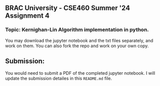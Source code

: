 ## BRAC University - CSE460 Summer '24 Assignment 4
### Topic: Kernighan-Lin Algorithm implementation in python.

You may download the jupyter notebook and the txt files separately, and work on them. You can also fork the repo and work on your own copy.

## Submission: 
You would need to submit a PDF of the completed jupyter notebook. I will update the submission detailes in this `README.md` file.
